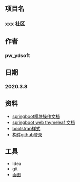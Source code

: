 ## 项目名
### xxx 社区
  
## 作者
### pw_ydsoft

## 日期
### 2020.3.8

## 资料
- [springboot模块操作文档](https://spring.io/guides)
- [springboot web thymeleaf 文档](https://spring.io/guides/gs/serving-web-content/)
- [bootstrap样式](https://v3.bootcss.com/)
- [构件github登录](https://developer.github.com/apps/building-oauth-apps/)

## 工具
- Idea 
- git
- [画图](https://www.visual-paradigm.com)